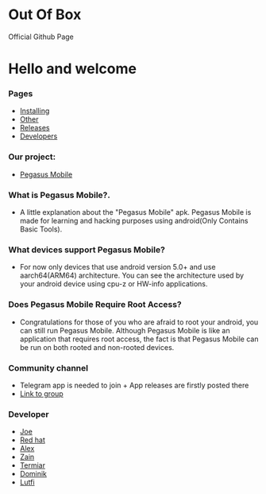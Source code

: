 # Out Of Box
Official Github Page


# Hello and welcome

### Pages
* [Installing](pegasus.html)
* [Other](#)
* [Releases](#)
* [Developers](https://xixada.github.io/#:~:text=Link%20to%20group-,Developer)

### Our project:
* [Pegasus Mobile](#)

### What is Pegasus Mobile?.
* A little explanation about the "Pegasus Mobile" apk.
Pegasus Mobile is made for learning and hacking purposes using android(Only Contains Basic Tools).

### What devices support Pegasus Mobile?
* For now only devices that use android version 5.0+ and use aarch64(ARM64) architecture. You can see the architecture used by your android device using cpu-z or HW-info applications.

### Does Pegasus Mobile Require Root Access?
* Congratulations for those of you who are afraid to root your android, you can still run Pegasus Mobile.
Although Pegasus Mobile is like an application that requires root access, the fact is that Pegasus Mobile can be run on both rooted and non-rooted devices.

### Community channel
* Telegram app is needed to join + App releases are firstly posted there
* [Link to group](@)

### Developer
* [Joe](#)
* [Red hat](#)
* [Alex](#)
* [Zain](#)
* [Termiar](#)
* [Dominik](https://github.com/DevKanui)
* [Lutfi](#)
